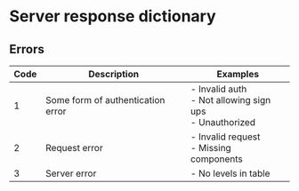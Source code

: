 # Server response dictionary
## Errors
| Code | Description | Examples |
|---|---|---|
| 1 | Some form of authentication error | - Invalid auth<br>- Not allowing sign ups<br>- Unauthorized |
| 2 | Request error | - Invalid request<br>- Missing components |
| 3 | Server error | - No levels in table |
